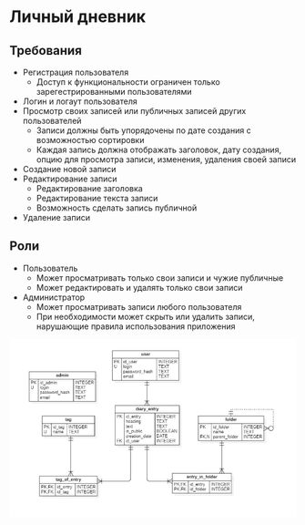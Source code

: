 # Личный дневник

## Требования
- Регистрация пользователя
	- Доступ к функциональности ограничен только зарегестрированными пользователями
- Логин и логаут пользователя
- Просмотр своих записей или публичных записей других пользователей
	- Записи должны быть упорядочены по дате создания с возможностью сортировки
	- Каждая запись должна отображать заголовок, дату создания, опцию для просмотра записи, изменения, удаления своей записи
- Создание новой записи
- Редактирование записи
	- Редактирование заголовка 
	- Редактирование текста записи
	- Возможность сделать запись публичной
- Удаление записи

## Роли
- Пользователь 
	- Может просматривать только свои записи и чужие публичные
	- Может редактировать и удалять только свои записи
- Администратор
	- Может просматривать записи любого пользователя
	- При необходимости может скрыть или удалить записи, нарушающие правила использования приложения

![логическая модель](Personal_diary.jpg)
